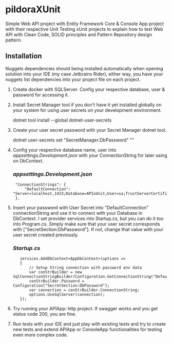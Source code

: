 
# pildoraXUnit

Simple Web API project with Entity Framework Core & Console App project with their respective Unit Testing xUnit projects to explain how to test Web API with Clean Code, SOLID principles and Pattern Repository design pattern.

## Installation

Nuggets dependencies should being installed automatically when opening solution into your IDE (my case Jetbrains Rider), either way, you have your nuggets list dependencies into your project file on each project.
1. Create docker with SQLServer. Config your respective database, user & password for accessing it.


2. Install Secret Manager tool if you don't have it yet installed globally on your system for using user secrets on your development environment.


      dotnet tool install --global dotnet-user-secrets


3. Create your user secret password with your Secret Manager dotnet tool.


      dotnet user-secrets set "SecretManager:DbPassword" "<your-dbpassword-value>"


4. Config your respective database name, user into *appsettings.Development.json* with your ConnectionString for later using on DbContext.

   ### *appsettings.Development.json*

        "ConnectionStrings": {
            "DefaultConnection": "Server=localhost,1433;Database=APIxUnit;User=sa;TrustServerCertificate=True"
        },


5. Insert your password with User Secret into "DefaultConnection" connectionString and use it to connect with your Database in DbContext.
   I set provider services into Startup.cs, but you can do it too into Program.cs.
   Simply make sure that your user secret corresponds with ["SecretSection:DbPassword"]. If not, change that value with your user secret created previously.

      ### *Startup.cs*

          services.AddDbContext<AppDbContext>(options =>
          {
              // Setup String connection with password env data
              var conStrBuilder = new SqlConnectionStringBuilder(Configuration.GetConnectionString("DefaultConnection"));
              conStrBuilder.Password = Configuration["SecretSection:DbPassword"];
              var connection = conStrBuilder.ConnectionString;
              options.UseSqlServer(connection);
          });

6. Try running your APIApp: http project. If swagger works and you get status code 200, you are fine.


7. Run tests with your IDE and just play with existing tests and try to create new tests and extend APIApp or ConsoleApp functionalities for testing even more complex code.